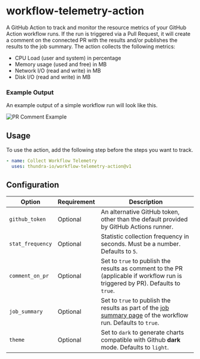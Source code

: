 # workflow-telemetry-action

A GitHub Action to track and monitor the resource metrics of your GitHub Action workflow runs. If the run is triggered via a Pull Request, it will create a comment on the connected PR with the results and/or publishes the results to the job summary. The action collects the following metrics:

- CPU Load (user and system) in percentage
- Memory usage (used and free) in MB
- Network I/O (read and write) in MB
- Disk I/O (read and write) in MB

### Example Output

An example output of a simple workflow run will look like this.

![PR Comment Example](/images/pr-comment-example.png)

## Usage

To use the action, add the following step before the steps you want to track.

```yaml
- name: Collect Workflow Telemetry
  uses: thundra-io/workflow-telemetry-action@v1
```

## Configuration

| Option                | Requirement       | Description
| ---                   | ---               | ---
| `github_token`        | Optional          | An alternative GitHub token, other than the default provided by GitHub Actions runner.
| `stat_frequency`      | Optional          | Statistic collection frequency in seconds. Must be a number. Defaults to `5`.
| `comment_on_pr`       | Optional          | Set to `true` to publish the results as comment to the PR (applicable if workflow run is triggered by PR). Defaults to `true`.
| `job_summary`         | Optional          | Set to `true` to publish the results as part of the [job summary page](https://github.blog/2022-05-09-supercharging-github-actions-with-job-summaries/) of the workflow run. Defaults to `true`.
| `theme`               | Optional          | Set to `dark` to generate charts compatible with Github **dark** mode. Defaults to `light`.
